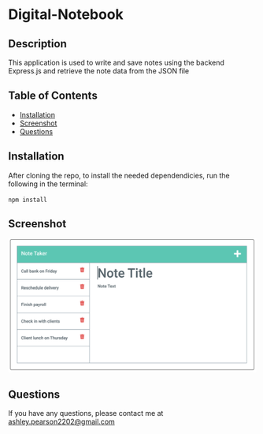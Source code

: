 # Digital-Notebook

## Description
This application is used to write and save notes using the backend Express.js and retrieve the note data from the JSON file

## Table of Contents

- [Installation](#installtion)
- [Screenshot](#screenshot)
- [Questions](#questions)


## Installation
After cloning the repo, to install the needed dependendicies, run the following in the terminal: 

``
npm install 
``


## Screenshot

![](public/assets/images/Screen%20Shot%202023-02-26%20at%201.21.40%20PM.png)


## Questions
If you have any questions, please contact me at ashley.pearson2202@gmail.com
